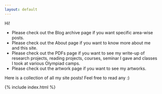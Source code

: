 ```yaml
---
layout: default
---
```

Hi! 

- Please check out the Blog archive page if you want specific area-wise posts.
- Please check out the About page if you want to know more about me and this site.
- Please check out the PDFs page if you want to see my write-up of research projects, reading projects, courses, seminar I gave and classes I took at various Olympiad camps.
- Please check out the artwork page if you want to see my artworks.

Here is a collection of all my site posts! Feel free to read any :) 



{% include index.html %}

